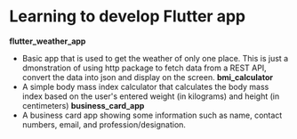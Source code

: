# Learning to develop Flutter app

**flutter_weather_app**
- Basic app that is used to get the weather of only one place. This is just a dmonstration of using http package to fetch data from a REST API, convert the data into json and display on the screen.
**bmi_calculator**
- A simple body mass index calculator that calculates the body mass index based on the user's entered weight (in kilograms) and height (in centimeters)
**business_card_app**
- A business card app showing some information such as name, contact numbers, email, and profession/designation.

